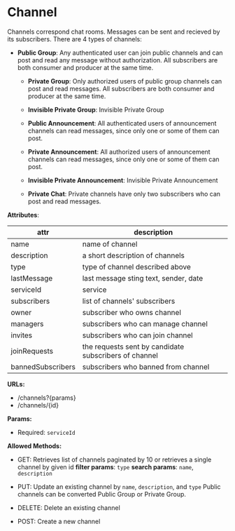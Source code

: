 # Channel 

Channels correspond chat rooms. Messages can be sent and recieved by its subscribers. There are 4 types of channels:

* __Public Group__:
  Any authenticated user can join public channels and can post and read any message without authorization. All
  subscribers are both consumer and producer at the same time.

  * __Private Group__:
  Only authorized users of public group channels can post and read messages. All subscribers are both consumer
  and producer at the same time.

  * __Invisible Private Group__:
  Invisible Private Group

  * __Public Announcement__:
  All authenticated users of announcement channels can read messages, since only one or some of them can post.

  * __Private Announcement__:
  All authorized users of announcement channels can read messages, since only one or some of them can post.

  * __Invisible Private Announcement__:
  Invisible Private Announcement

  * __Private Chat__:
  Private channels have only two subscribers who can post and read messages.


__Attributes__:

| attr              | description                                           |
| ----------------- | ------------------------------------------------------|
| name              | name of channel                                       |
| description       | a short description of channels                       |
| type              | type of channel described above                       |
| lastMessage       | last message sting text, sender, date                 |
| serviceId         | service                                               |
| subscribers       | list of channels' subscribers                         |
| owner             | subscriber who owns channel                           |
| managers          | subscribers who can manage channel                    |
| invites           | subscribers who can join channel                      |
| joinRequests      | the requests sent by candidate subscribers of channel |
| bannedSubscribers | subscribers who banned from channel                   |


__URLs:__
  * /channels?{params}
  * /channels/{id}

__Params:__

  * Required: `serviceId`

__Allowed Methods:__

  * GET:
    Retrieves list of channels paginated by 10 or retrieves a single channel by given id
    __filter params__: `type`
    __search params__: `name`, `description`

  * PUT:
    Update an existing channel by `name`, `description`, and `type`
    Public channels can be converted Public Group or Private Group.

  * DELETE:
    Delete an existing channel

  * POST:
    Create a new channel
